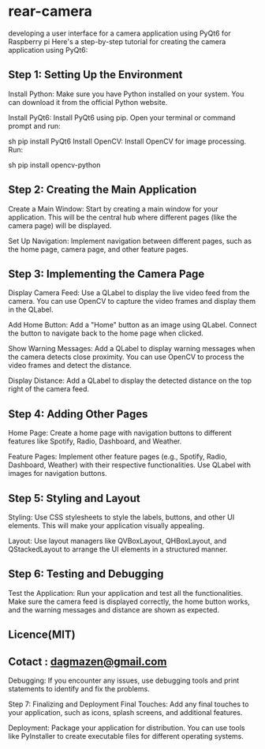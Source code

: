 # rear-camera
developing a user interface for a camera application using PyQt6 for Raspberry pi 
Here's a step-by-step tutorial for creating the camera application using PyQt6:

Step 1: Setting Up the Environment
-

Install Python: Make sure you have Python installed on your system. You can download it from the official Python website.

Install PyQt6: Install PyQt6 using pip. Open your terminal or command prompt and run:

sh
pip install PyQt6
Install OpenCV: Install OpenCV for image processing. Run:

sh
pip install opencv-python

Step 2: Creating the Main Application
-

Create a Main Window: Start by creating a main window for your application. This will be the central hub where different pages (like the camera page) will be displayed.

Set Up Navigation: Implement navigation between different pages, such as the home page, camera page, and other feature pages.

Step 3: Implementing the Camera Page
-

Display Camera Feed: Use a QLabel to display the live video feed from the camera. You can use OpenCV to capture the video frames and display them in the QLabel.

Add Home Button: Add a "Home" button as an image using QLabel. Connect the button to navigate back to the home page when clicked.

Show Warning Messages: Add a QLabel to display warning messages when the camera detects close proximity. You can use OpenCV to process the video frames and detect the distance.

Display Distance: Add a QLabel to display the detected distance on the top right of the camera feed.

Step 4: Adding Other Pages
-

Home Page: Create a home page with navigation buttons to different features like Spotify, Radio, Dashboard, and Weather.

Feature Pages: Implement other feature pages (e.g., Spotify, Radio, Dashboard, Weather) with their respective functionalities. Use QLabel with images for navigation buttons.

Step 5: Styling and Layout
-

Styling: Use CSS stylesheets to style the labels, buttons, and other UI elements. This will make your application visually appealing.

Layout: Use layout managers like QVBoxLayout, QHBoxLayout, and QStackedLayout to arrange the UI elements in a structured manner.

Step 6: Testing and Debugging
-

Test the Application: Run your application and test all the functionalities. Make sure the camera feed is displayed correctly, the home button works, and the warning messages and distance are shown as expected.

Licence(MIT)
-

Cotact : dagmazen@gmail.com
-

Debugging: If you encounter any issues, use debugging tools and print statements to identify and fix the problems.

Step 7: Finalizing and Deployment
Final Touches: Add any final touches to your application, such as icons, splash screens, and additional features.

Deployment: Package your application for distribution. You can use tools like PyInstaller to create executable files for different operating systems.
